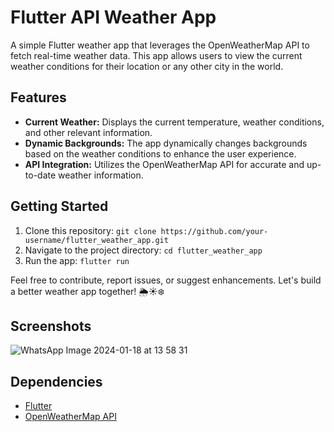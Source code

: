 # Flutter API Weather App

A simple Flutter weather app that leverages the OpenWeatherMap API to fetch real-time weather data. This app allows users to view the current weather conditions for their location or any other city in the world.

## Features
- **Current Weather:** Displays the current temperature, weather conditions, and other relevant information.
- **Dynamic Backgrounds:** The app dynamically changes backgrounds based on the weather conditions to enhance the user experience.
- **API Integration:** Utilizes the OpenWeatherMap API for accurate and up-to-date weather information.

## Getting Started
1. Clone this repository: `git clone https://github.com/your-username/flutter_weather_app.git`
2. Navigate to the project directory: `cd flutter_weather_app`
3. Run the app: `flutter run`

Feel free to contribute, report issues, or suggest enhancements. Let's build a better weather app together! 🌦️☀️❄️

## Screenshots
![WhatsApp Image 2024-01-18 at 13 58 31](https://github.com/KarloKrivohlavek/Flutter-API-Weather-App/assets/131522524/73921442-1081-4aca-9549-e1e7ab6bea31)


## Dependencies
- [Flutter](https://flutter.dev/)
- [OpenWeatherMap API](https://openweathermap.org/api)


